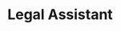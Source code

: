 ﻿---
name: Analyn Cabrera
title: Legal Assistant
email: analyn@thetexaslawdog.com
title2: 
mda: FALSE
---

